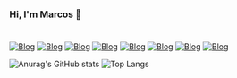 ### Hi, I'm Marcos 🤑

#
[![Blog](https://img.shields.io/badge/AngularJS-E23237?style=for-the-badge&logo=angularjs&logoColor=white)](#)
[![Blog](https://img.shields.io/badge/JavaScript-323330?style=for-the-badge&logo=javascript&logoColor=F7DF1E)](#)
[![Blog](https://img.shields.io/badge/MySQL-00000F?style=for-the-badge&logo=mysql&logoColor=white)](#)
[![Blog](https://img.shields.io/badge/HTML5-E34F26?style=for-the-badge&logo=html5&logoColor=white)](#)
[![Blog](https://img.shields.io/badge/CSS3-1572B6?style=for-the-badge&logo=css3&logoColor=white)](#)
[![Blog](https://img.shields.io/badge/Tailwind_CSS-38B2AC?style=for-the-badge&logo=tailwind-css&logoColor=white)](#)
[![Blog](https://img.shields.io/badge/TypeScript-007ACC?style=for-the-badge&logo=typescript&logoColor=white)](#)
[![Blog](https://img.shields.io/badge/Python-3776AB?style=for-the-badge&logo=python&logoColor=white)](#)



![Anurag's GitHub stats](https://github-readme-stats.vercel.app/api?username=SilvaAMarcos&show_icons=true&theme=radical) ![Top Langs](https://github-readme-stats.vercel.app/api/top-langs/?username=SilvaAMarcos&layout=compact)


